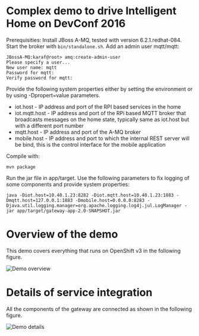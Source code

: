 Complex demo to drive Intelligent Home on DevConf 2016
===

Prerequisities:
Install JBoss A-MQ, tested with version 6.2.1.redhat-084.
Start the broker with `bin/standalone.sh`.
Add an admin user mqtt/mqtt:

```
JBossA-MQ:karaf@root> amq:create-admin-user
Please specify a user...
New user name: mqtt
Password for mqtt: 
Verify password for mqtt: 
```

Provide the following system properties either by setting the environment or by using -Dpropert=value parameters.

* iot.host - IP address and port of the RPI based services in the home
* iot.mqtt.host - IP address and port of the RPi based MQTT broker that broadcasts messages on the home state, typically same as iot.host but with a different port number
* mqtt.host - IP address and port of the A-MQ broker
* mobile.host - IP address and port to which the internal REST server will be bind, this is the control interface for the mobile application

Compile with:

`mvn package`

Run the jar file in app/target. Use the following parameters to fix logging of some components and provide system properties:

`java -Diot.host=10.40.1.23:8282 -Diot.mqtt.host=10.40.1.23:1883 -Dmqtt.host=127.0.0.1:1883 -Dmobile.host=0.0.0.0:8283 -Djava.util.logging.manager=org.apache.logging.log4j.jul.LogManager -jar app/target/gateway-app-2.0-SNAPSHOT.jar`

Overview of the demo
====

This demo covers everything that runs on OpenShift v3 in the following figure.

![Demo overview](https://raw.githubusercontent.com/px3/SilverWare-Demos/devel/demos/devconf-2016/gateway/ih-overview.png)

Details of service integration
====

All the components of the gateway are connected as shown in the following figure.

![Demo details](https://raw.githubusercontent.com/px3/SilverWare-Demos/devel/demos/devconf-2016/gateway/ih-detail.png)
